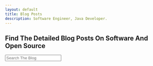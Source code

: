 ```yaml
---
layout: default
title: Blog Posts
description: Software Engineer, Java Developer.
---
```


<section style="width: 100%;">
    <h1>Find The Detailed Blog Posts On Software And Open Source</h1>

<div class="search-container">
   <i class="fas fa-search search-icon"></i>
   <input type="text" class="search-bar" id="blogSearch" placeholder="Search The Blog">
</div>

<br>

<div class="container">
<div class="blog-grid" id="blogGrid">
</div>
</div>
<script src="/assets/js/blog.js"></script>